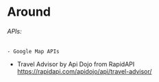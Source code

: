 # Around
###### APIs:

	- Google Map APIs

  - Travel Advisor by Api Dojo from RapidAPI https://rapidapi.com/apidojo/api/travel-advisor/

